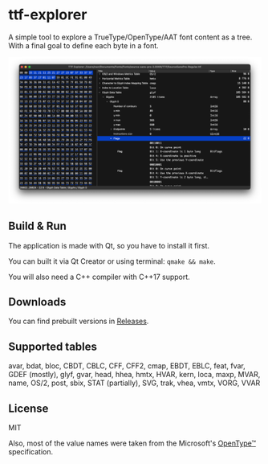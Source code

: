 # ttf-explorer

A simple tool to explore a TrueType/OpenType/AAT font content as a tree.
With a final goal to define each byte in a font.

![](.github/screenshot.png)

## Build & Run

The application is made with Qt, so you have to install it first.

You can built it via Qt Creator or using terminal: `qmake && make`.

You will also need a C++ compiler with C++17 support.

## Downloads

You can find prebuilt versions in
[Releases](https://github.com/RazrFalcon/ttf-explorer/releases/latest).

## Supported tables

avar,
bdat,
bloc,
CBDT,
CBLC,
CFF,
CFF2,
cmap,
EBDT,
EBLC,
feat,
fvar,
GDEF (mostly),
glyf,
gvar,
head,
hhea,
hmtx,
HVAR,
kern,
loca,
maxp,
MVAR,
name,
OS/2,
post,
sbix,
STAT (partially),
SVG,
trak,
vhea,
vmtx,
VORG,
VVAR

## License

MIT

Also, most of the value names were taken from the Microsoft's
[OpenType™](https://docs.microsoft.com/en-us/typography/opentype/spec/) specification.
